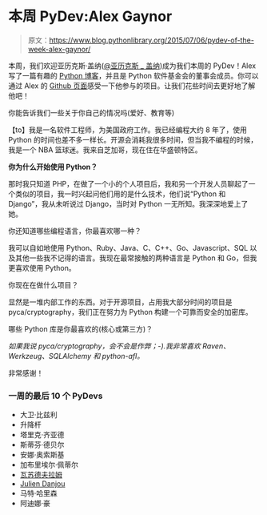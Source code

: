 # 本周 PyDev:Alex Gaynor

> 原文：<https://www.blog.pythonlibrary.org/2015/07/06/pydev-of-the-week-alex-gaynor/>

本周，我们欢迎亚历克斯·盖纳([@亚历克斯 _ 盖纳](https://twitter.com/alex_gaynor))成为我们本周的 PyDev！Alex 写了一篇有趣的 [Python 博客](https://alexgaynor.net/)，并且是 Python 软件基金会的董事会成员。你可以通过 Alex 的 [Github 页面](https://github.com/alex)感受一下他参与的项目。让我们花些时间去更好地了解他吧！

你能告诉我们一些关于你自己的情况吗(爱好、教育等)

【to】我是一名软件工程师，为美国政府工作。我已经编程大约 8 年了，使用 Python 的时间也差不多一样长。开源会消耗我很多时间，但当我不编程的时候，我是一个 NBA 篮球迷。我来自芝加哥，现在住在华盛顿特区。

**你为什么开始使用 Python？**

那时我只知道 PHP，在做了一个小的个人项目后，我和另一个开发人员聊起了一个类似的项目，我一时兴起问他们用的是什么技术，他们说“Python 和 Django”，我从未听说过 Django，当时对 Python 一无所知。我深深地爱上了她。

你还知道哪些编程语言，你最喜欢哪一种？

我可以自如地使用 Python、Ruby、Java、C、C++、Go、Javascript、SQL 以及其他一些我不记得的语言。我现在最常接触的两种语言是 Python 和 Go，但我更喜欢使用 Python。

你现在在做什么项目？

显然是一堆内部工作的东西。对于开源项目，占用我大部分时间的项目是 pyca/cryptography，我们正在努力为 Python 构建一个可靠而安全的加密库。

哪些 Python 库是你最喜欢的(核心或第三方)？

*如果我说 pyca/cryptography，会不会是作弊；-).我非常喜欢 Raven、Werkzeug、SQLAlchemy 和 python-afl。*

非常感谢！

### 一周的最后 10 个 PyDevs

*   大卫·比兹利
*   升降杆
*   塔里克·齐亚德
*   斯蒂芬·德贝尔
*   安娜·奥索斯基
*   加布里埃尔·佩蒂尔
*   [瓦苏德夫拉姆](https://www.blog.pythonlibrary.org/2015/05/18/pydev-of-the-week-vasudev-ram/)
*   [Julien Danjou](https://www.blog.pythonlibrary.org/2015/05/11/pydev-of-the-week-julien-danjou/)
*   马特·哈里森
*   阿迪娜·豪